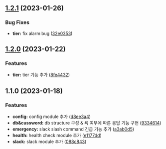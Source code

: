 

## [1.2.1](https://github.com/Kwonkunkun/cussword-battlebot-nestjs/compare/v1.2.0...v1.2.1) (2023-01-26)


### Bug Fixes

* **tier:** fix alarm bug ([32e0353](https://github.com/Kwonkunkun/cussword-battlebot-nestjs/commit/32e0353056a98d86e866f304e11ff0e33a7b8e1b))

## [1.2.0](https://github.com/Kwonkunkun/cussword-battlebot-nestjs/compare/v1.1.0...v1.2.0) (2023-01-22)


### Features

* **tier:** tier 기능 추가 ([8fe4432](https://github.com/Kwonkunkun/cussword-battlebot-nestjs/commit/8fe443292ef4cefbf8cb325c7986280efdf2f41e))

## 1.1.0 (2023-01-18)


### Features

* **config:** config module 추가 ([d8ee3a4](https://github.com/Kwonkunkun/cussword-battlebot-nestjs/commit/d8ee3a424871609e7b7da587f842dd9e347a3807))
* **db&cussword:** db structure 구성 & 욕 여부에 따른 응답 기능 구현 ([9334614](https://github.com/Kwonkunkun/cussword-battlebot-nestjs/commit/933461496d7ff5e4e20d924d21abeef6739fe8cf))
* **emergency:** slack slash command 긴급 기능 추가 ([a3ab0d5](https://github.com/Kwonkunkun/cussword-battlebot-nestjs/commit/a3ab0d5abdbf50b4e734d3f277520483652a82fe))
* **health:** health check module 추가 ([e1177dd](https://github.com/Kwonkunkun/cussword-battlebot-nestjs/commit/e1177ddee2ffa510bfa38edaa1ddf3003b811c1a))
* **slack:** slack module 추가 ([088c843](https://github.com/Kwonkunkun/cussword-battlebot-nestjs/commit/088c8435bbe45a4937105e4a3e155d7af240ff04))